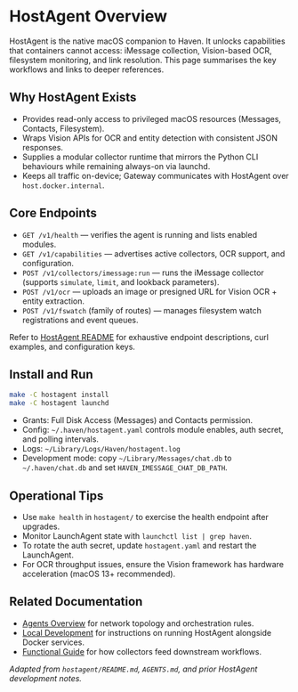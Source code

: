 # HostAgent Overview

HostAgent is the native macOS companion to Haven. It unlocks capabilities that containers cannot access: iMessage collection, Vision-based OCR, filesystem monitoring, and link resolution. This page summarises the key workflows and links to deeper references.

## Why HostAgent Exists
- Provides read-only access to privileged macOS resources (Messages, Contacts, Filesystem).
- Wraps Vision APIs for OCR and entity detection with consistent JSON responses.
- Supplies a modular collector runtime that mirrors the Python CLI behaviours while remaining always-on via launchd.
- Keeps all traffic on-device; Gateway communicates with HostAgent over `host.docker.internal`.

## Core Endpoints
- `GET /v1/health` — verifies the agent is running and lists enabled modules.
- `GET /v1/capabilities` — advertises active collectors, OCR support, and configuration.
- `POST /v1/collectors/imessage:run` — runs the iMessage collector (supports `simulate`, `limit`, and lookback parameters).
- `POST /v1/ocr` — uploads an image or presigned URL for Vision OCR + entity extraction.
- `POST /v1/fswatch` (family of routes) — manages filesystem watch registrations and event queues.

Refer to [HostAgent README](hostagent-readme.md) for exhaustive endpoint descriptions, curl examples, and configuration keys.

## Install and Run
```bash
make -C hostagent install
make -C hostagent launchd
```
- Grants: Full Disk Access (Messages) and Contacts permission.
- Config: `~/.haven/hostagent.yaml` controls module enables, auth secret, and polling intervals.
- Logs: `~/Library/Logs/Haven/hostagent.log`
- Development mode: copy `~/Library/Messages/chat.db` to `~/.haven/chat.db` and set `HAVEN_IMESSAGE_CHAT_DB_PATH`.

## Operational Tips
- Use `make health` in `hostagent/` to exercise the health endpoint after upgrades.
- Monitor LaunchAgent state with `launchctl list | grep haven`.
- To rotate the auth secret, update `hostagent.yaml` and restart the LaunchAgent.
- For OCR throughput issues, ensure the Vision framework has hardware acceleration (macOS 13+ recommended).

## Related Documentation
- [Agents Overview](../guides/AGENTS.md) for network topology and orchestration rules.
- [Local Development](../operations/local-dev.md) for instructions on running HostAgent alongside Docker services.
- [Functional Guide](../reference/functional_guide.md) for how collectors feed downstream workflows.

_Adapted from `hostagent/README.md`, `AGENTS.md`, and prior HostAgent development notes._
